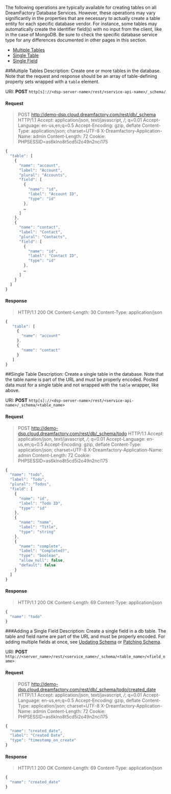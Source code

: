 The following operations are typically available for creating tables on all DreamFactory Database Services. However, these operations may vary significantly in the properties that are necessary to actually create a table entity for each specific database vendor. For instance, some tables may automatically create the identifier field(s) with no input from the client, like in the case of MongoDB. Be sure to check the specific database service type for any differences documented in other pages in this section.

  * [Multiple Tables](#post-tables)
  * [Single Table](#post-table)
  * [Single Field](#post-field)

##Multiple Tables
Description: Create one or more tables in the database. Note that the request and response should be an array of table-defining property sets wrapped with a `table` element.

URI: **POST** `http[s]://<dsp-server-name>/rest/<service-api-name>/_schema/`

#### Request
> POST http://demo-dsp.cloud.dreamfactory.com/rest/db/_schema HTTP/1.1
> Accept: application/json, text/javascript, */*; q=0.01
> Accept-Language: en-us,en;q=0.5
> Accept-Encoding: gzip, deflate
> Content-Type: application/json; charset=UTF-8
> X-Dreamfactory-Application-Name: admin
> Content-Length: 72
> Cookie: PHPSESSID=as6klno8t5cd5i2o49n2nci175

```javascript
{
  "table": [
    {
      "name": "account",
      "label": "Account",
      "plural": "Accounts",
      "field": [
        {
          "name": "id",
          "label": "Account ID",
          "type": "id"
        },
        …
      ]
    },
    {
      "name": "contact",
      "label": "Contact",
      "plural": "Contacts",
      "field": [
        {
          "name": "id",
          "label": "Contact ID",
          "type": "id"
        },
        …
      ]
    }
  ]
}
```

#### Response
> HTTP/1.1 200 OK
> Content-Length: 30
> Content-Type: application/json

```javascript
{
   "table": [
     {
       "name": "account"
     },
     {
       "name": "contact"
     }
   ]
}
```

##Single Table
Description: Create a single table in the database. Note that the table name is part of the URL and must be properly encoded. Posted data must for a single table and not wrapped with the `table` wrapper, like above.

URI: **POST** `http[s]://<dsp-server-name>/rest/<service-api-name>/_schema/<table_name>`

#### Request
> POST http://demo-dsp.cloud.dreamfactory.com/rest/db/_schema/todo HTTP/1.1
> Accept: application/json, text/javascript, */*; q=0.01
> Accept-Language: en-us,en;q=0.5
> Accept-Encoding: gzip, deflate
> Content-Type: application/json; charset=UTF-8
> X-Dreamfactory-Application-Name: admin
> Content-Length: 72
> Cookie: PHPSESSID=as6klno8t5cd5i2o49n2nci175

```javascript
{
  "name": "todo",
  "label": "Todo",
  "plural": "Todos",
  "field": [
    {
      "name": "id",
      "label": "Todo ID",
      "type": "id"
    },
    {
      "name": "name",
      "label": "Title",
      "type": "string"
    },
    {
      "name": "complete",
      "label": "Completed?",
      "type": "boolean",
      "allow_null": false,
      "default": false
    }
  ]
}
```

#### Response
> HTTP/1.1 200 OK
> Content-Length: 69
> Content-Type: application/json

```javascript
{
  "name": "todo"
}
```

###Adding a Single Field
Description: Create a single field in a db table. The table and field name are part of the URL and must be properly encoded. For adding multiple fields at once, see [Updating Schema](Database-Updating-Schema) or [Patching Schema](Database-Patching-Schema).

URI: **POST** `http://<server_name>/rest/<service_name>/_schema/<table_name>/<field_name>`

#### Request
> POST http://demo-dsp.cloud.dreamfactory.com/rest/db/_schema/todo/created_date HTTP/1.1
> Accept: application/json, text/javascript, */*; q=0.01
> Accept-Language: en-us,en;q=0.5
> Accept-Encoding: gzip, deflate
> Content-Type: application/json; charset=UTF-8
> X-Dreamfactory-Application-Name: admin
> Content-Length: 72
> Cookie: PHPSESSID=as6klno8t5cd5i2o49n2nci175

```javascript
{
  "name": "created_date",
  "label": "Created Date",
  "type": "timestamp_on_create"
}
```

#### Response
> HTTP/1.1 200 OK
> Content-Length: 69
> Content-Type: application/json

```javascript
{
  "name": "created_date"
}
```
